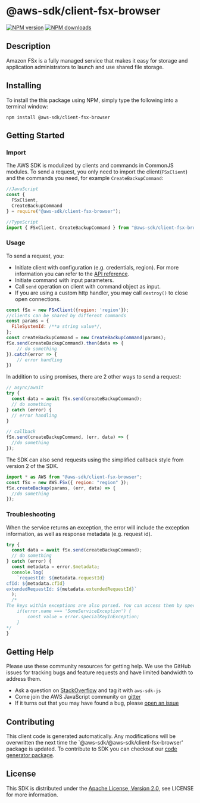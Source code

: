 # @aws-sdk/client-fsx-browser

[![NPM version](https://img.shields.io/npm/v/@aws-sdk/client-fsx-browser/preview.svg)](https://www.npmjs.com/package/@aws-sdk/client-fsx-browser)
[![NPM downloads](https://img.shields.io/npm/dm/@aws-sdk/client-fsx-browser.svg)](https://www.npmjs.com/package/@aws-sdk/client-fsx-browser)

## Description

<p>Amazon FSx is a fully managed service that makes it easy for storage and application administrators to launch and use shared file storage.</p>

## Installing

To install the this package using NPM, simply type the following into a terminal window:

```
npm install @aws-sdk/client-fsx-browser
```

## Getting Started

### Import

The AWS SDK is modulized by clients and commands in CommonJS modules. To send a request, you only need to import the client(`FSxClient`) and the commands you need, for example `CreateBackupCommand`:

```javascript
//JavaScript
const {
  FSxClient,
  CreateBackupCommand
} = require("@aws-sdk/client-fsx-browser");
```

```javascript
//TypeScript
import { FSxClient, CreateBackupCommand } from "@aws-sdk/client-fsx-browser";
```

### Usage

To send a request, you:

- Initiate client with configuration (e.g. credentials, region). For more information you can refer to the [API reference][].
- Initiate command with input parameters.
- Call `send` operation on client with command object as input.
- If you are using a custom http handler, you may call `destroy()` to close open connections.

```javascript
const fSx = new FSxClient({region: 'region'});
//clients can be shared by different commands
const params = {
  FileSystemId: /**a string value*/,
};
const createBackupCommand = new CreateBackupCommand(params);
fSx.send(createBackupCommand).then(data => {
    // do something
}).catch(error => {
    // error handling
})
```

In addition to using promises, there are 2 other ways to send a request:

```javascript
// async/await
try {
  const data = await fSx.send(createBackupCommand);
  // do something
} catch (error) {
  // error handling
}
```

```javascript
// callback
fSx.send(createBackupCommand, (err, data) => {
  //do something
});
```

The SDK can also send requests using the simplified callback style from version 2 of the SDK.

```javascript
import * as AWS from "@aws-sdk/client-fsx-browser";
const fSx = new AWS.FSx({ region: "region" });
fSx.createBackup(params, (err, data) => {
  //do something
});
```

### Troubleshooting

When the service returns an exception, the error will include the exception information, as well as response metadata (e.g. request id).

```javascript
try {
  const data = await fSx.send(createBackupCommand);
  // do something
} catch (error) {
  const metadata = error.$metadata;
  console.log(
    `requestId: ${metadata.requestId}
cfId: ${metadata.cfId}
extendedRequestId: ${metadata.extendedRequestId}`
  );
  /*
The keys within exceptions are also parsed. You can access them by specifying exception names:
    if(error.name === 'SomeServiceException') {
        const value = error.specialKeyInException;
    }
*/
}
```

## Getting Help

Please use these community resources for getting help. We use the GitHub issues for tracking bugs and feature requests and have limited bandwidth to address them.

- Ask a question on [StackOverflow](https://stackoverflow.com/questions/tagged/aws-sdk-js) and tag it with `aws-sdk-js`
- Come join the AWS JavaScript community on [gitter](https://gitter.im/aws/aws-sdk-js-v3)
- If it turns out that you may have found a bug, please [open an issue](https://github.com/aws/aws-sdk-js-v3/issues)

## Contributing

This client code is generated automatically. Any modifications will be overwritten the next time the `@aws-sdk/@aws-sdk/client-fsx-browser' package is updated. To contribute to SDK you can checkout our [code generator package][].

## License

This SDK is distributed under the
[Apache License, Version 2.0](http://www.apache.org/licenses/LICENSE-2.0),
see LICENSE for more information.

[code generator package]: https://github.com/aws/aws-sdk-js-v3/tree/master/packages/service-types-generator
[api reference]: https://docs.aws.amazon.com/AWSJavaScriptSDK/latest/

